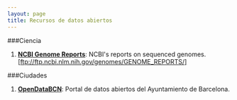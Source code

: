 ```yaml
---
layout: page
title: Recursos de datos abiertos
---
```


###Ciencia

1. [**NCBI Genome Reports**](ftp://ftp.ncbi.nlm.nih.gov/genomes/GENOME_REPORTS/): NCBI's reports on sequenced genomes.[ftp://ftp.ncbi.nlm.nih.gov/genomes/GENOME_REPORTS/]

###Ciudades

1. [**OpenDataBCN**](http://opendata.bcn.cat/): Portal de datos abiertos del Ayuntamiento de Barcelona.


